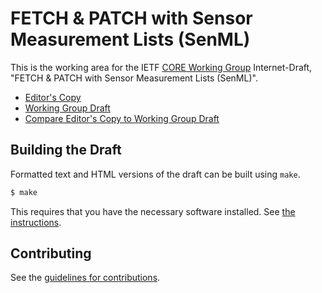 # FETCH &amp; PATCH with Sensor Measurement Lists (SenML)

This is the working area for the IETF [CORE Working Group](https://datatracker.ietf.org/wg/core/documents/) Internet-Draft, "FETCH &amp; PATCH with Sensor Measurement Lists (SenML)".

* [Editor's Copy](https://core-wg.github.io/senml-etch/#go.draft-ietf-core-senml-etch.html)
* [Working Group Draft](https://tools.ietf.org/html/draft-ietf-core-senml-etch)
* [Compare Editor's Copy to Working Group Draft](https://core-wg.github.io/senml-etch/#go.draft-ietf-core-senml-etch.diff)

## Building the Draft

Formatted text and HTML versions of the draft can be built using `make`.

```sh
$ make
```

This requires that you have the necessary software installed.  See
[the instructions](https://github.com/martinthomson/i-d-template/blob/master/doc/SETUP.md).


## Contributing

See the
[guidelines for contributions](https://github.com/core-wg/senml-etch/blob/master/CONTRIBUTING.md).
